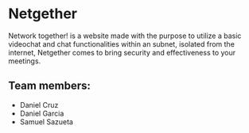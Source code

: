 # Netgether
Network together! is a website made with the purpose to utilize a basic videochat and chat functionalities within an subnet, isolated from the internet, Netgether comes to bring security and effectiveness to your meetings.

## Team members:
- Daniel Cruz
- Daniel Garcia
- Samuel Sazueta
